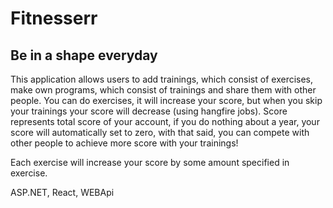 # Fitnesserr

## Be in a shape everyday

This application allows users to add trainings, which consist of exercises, make own programs, which consist of trainings and share them with other people.
You can do exercises, it will increase your score, but when you skip your trainings your score will decrease (using hangfire jobs). Score represents total score of your account, if you do nothing about a year, your score will automatically set to zero, with that said, you can compete with other people to achieve more score with your trainings!

Each exercise will increase your score by some amount specified in exercise.

ASP.NET, React, WEBApi
